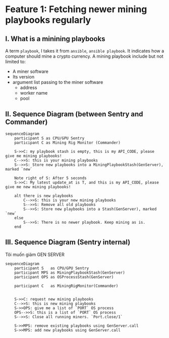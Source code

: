 # Feature 1: Fetching newer mining playbooks regularly

## I. What is a minining playbooks
A term `playbook`, I takes it from `ansible`, `ansible playbook`. It indicates how a computer should mine a crypto currency.
A mining playbook include but not limited to:

- A miner software
- Its version
- argument list passing to the miner software
    - address
    - worker name
    - pool

## II. Sequence Diagram (between Sentry and Commander)

```mermaid
sequenceDiagram
    participant S as CPU/GPU Sentry
    participant C as Mining Rig Monitor (Commander)

    S->>C: my playbook stash is empty, this is my API_CODE, please give me mining playbooks!
    C-->>S: this is your mining playbooks
    S-->>S: Store new playbooks into a MiningPlaybookStash(GenServer), marked `new`

    Note right of S: After 5 seconds
    S->>C: My latest update_at is T, and this is my API_CODE, please give me new mining playbooks!

    alt there is new playbooks
        C-->>S: this is your new mining playbooks
        S-->>S: Remove all old playbooks
        S-->>S: Store new playbooks into a Stash(GenServer), marked `new`
    else
        S-->>S: There is no newer playbook. Keep mining as is.
    end
```


## III. Sequence Diagram (Sentry internal)
 Tôi muốn giảm GEN SERVER
```mermaid
sequenceDiagram
    participant S   as CPU/GPU Sentry
    participant MPS as MiningPlaybookStash(GenServer)
    participant OPS as OSProcessStash(GenServer)

    participant C   as MiningRigMonitor(Commander)


    S->>C: request new mining playbooks
    C-->>S: this is new mining playbooks
    S->>OPS: give me a list of `PORT` OS process
    OPS-->>S: this is a list of `PORT` OS process
    S-->>S: Close all running miners. `Port.close/1`

    S->>MPS: remove existing playbooks using GenServer.call
    S->>MPS: add new playbooks using GenServer.call














```
